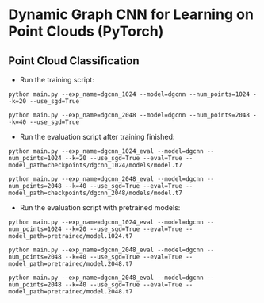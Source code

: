 # Dynamic Graph CNN for Learning on Point Clouds (PyTorch)

## Point Cloud Classification
* Run the training script:


``` 1024 points
python main.py --exp_name=dgcnn_1024 --model=dgcnn --num_points=1024 --k=20 --use_sgd=True
```

``` 2048 points
python main.py --exp_name=dgcnn_2048 --model=dgcnn --num_points=2048 --k=40 --use_sgd=True
```

* Run the evaluation script after training finished:

``` 1024 points
python main.py --exp_name=dgcnn_1024_eval --model=dgcnn --num_points=1024 --k=20 --use_sgd=True --eval=True --model_path=checkpoints/dgcnn_1024/models/model.t7
```

``` 2048 points
python main.py --exp_name=dgcnn_2048_eval --model=dgcnn --num_points=2048 --k=40 --use_sgd=True --eval=True --model_path=checkpoints/dgcnn_2048/models/model.t7
```

* Run the evaluation script with pretrained models:

``` 1024 points
python main.py --exp_name=dgcnn_1024_eval --model=dgcnn --num_points=1024 --k=20 --use_sgd=True --eval=True --model_path=pretrained/model.1024.t7
```

``` 2048 points
python main.py --exp_name=dgcnn_2048_eval --model=dgcnn --num_points=2048 --k=40 --use_sgd=True --eval=True --model_path=pretrained/model.2048.t7
```

``` 2048 points
python main.py --exp_name=dgcnn_2048_eval --model=dgcnn --num_points=2048 --k=40 --use_sgd=True --eval=True --model_path=pretrained/model.2048.t7
```

